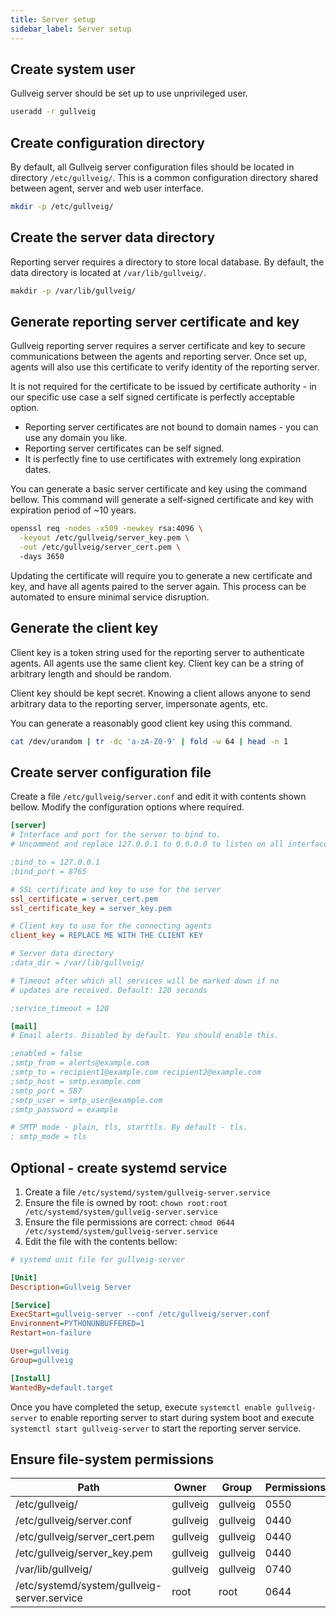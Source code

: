 ```yaml
---
title: Server setup
sidebar_label: Server setup
---
```


## Create system user

Gullveig server should be set up to use unprivileged user.

```bash
useradd -r gullveig
```

## Create configuration directory

By default, all Gullveig server configuration files should be located in directory `/etc/gullveig/`. This is a common 
configuration directory shared between agent, server and web user interface.

```bash
mkdir -p /etc/gullveig/
```

## Create the server data directory

Reporting server requires a directory to store local database. By default, the data directory is
located at `/var/lib/gullveig/`.

```bash
makdir -p /var/lib/gullveig/
```

## Generate reporting server certificate and key

Gullveig reporting server requires a server certificate and key to secure communications between the agents
and reporting server. Once set up, agents will also use this certificate to verify identity of the reporting
server.

It is not required for the certificate to be issued by certificate authority - in our specific use case a self signed
certificate is perfectly acceptable option.

- Reporting server certificates are not bound to domain names - you can use any domain you like.
- Reporting server certificates can be self signed.
- It is perfectly fine to use certificates with extremely long expiration dates.

You can generate a basic server certificate and key using the command bellow. This command will generate a self-signed 
certificate and key with expiration period of ~10 years.

```bash
openssl req -nodes -x509 -newkey rsa:4096 \
  -keyout /etc/gullveig/server_key.pem \
  -out /etc/gullveig/server_cert.pem \ 
  -days 3650
```

Updating the certificate will require you to generate a new certificate and key, and have all agents paired to the 
server again. This process can be automated to ensure minimal service disruption.

## Generate the client key

Client key is a token string used for the reporting server to authenticate agents. All agents use the same 
client key. Client key can be a string of arbitrary length and should be random.

Client key should be kept secret. Knowing a client allows anyone to send arbitrary data to the reporting server,
impersonate agents, etc.

You can generate a reasonably good client key using this command.

```bash
cat /dev/urandom | tr -dc 'a-zA-Z0-9' | fold -w 64 | head -n 1
```

## Create server configuration file

Create a file `/etc/gullveig/server.conf` and edit it with contents shown bellow. 
Modify the configuration options where required.

```ini
[server]
# Interface and port for the server to bind to.
# Uncomment and replace 127.0.0.1 to 0.0.0.0 to listen on all interfaces.

;bind_to = 127.0.0.1
;bind_port = 8765

# SSL certificate and key to use for the server
ssl_certificate = server_cert.pem
ssl_certificate_key = server_key.pem

# Client key to use for the connecting agents
client_key = REPLACE ME WITH THE CLIENT KEY

# Server data directory
;data_dir = /var/lib/gullveig/

# Timeout after which all services will be marked down if no
# updates are received. Default: 120 seconds

;service_timeout = 120

[mail]
# Email alerts. Disabled by default. You should enable this.

;enabled = false
;smtp_from = alerts@example.com
;smtp_to = recipient1@example.com recipient2@example.com
;smtp_host = smtp.example.com
;smtp_port = 587
;smtp_user = smtp_user@example.com
;smtp_password = example

# SMTP mode - plain, tls, starttls. By default - tls.
; smtp_mode = tls
```

## Optional - create systemd service

1. Create a file `/etc/systemd/system/gullveig-server.service`
2. Ensure the file is owned by root: `chown root:root /etc/systemd/system/gullveig-server.service`
3. Ensure the file permissions are correct: `chmod 0644 /etc/systemd/system/gullveig-server.service`
4. Edit the file with the contents bellow:

```ini
# systemd unit file for gullveig-server

[Unit]
Description=Gullveig Server

[Service]
ExecStart=gullveig-server --conf /etc/gullveig/server.conf
Environment=PYTHONUNBUFFERED=1
Restart=on-failure

User=gullveig
Group=gullveig

[Install]
WantedBy=default.target
```

Once you have completed the setup, execute `systemctl enable gullveig-server` to enable reporting server to 
start during system boot and execute `systemctl start gullveig-server` to start the reporting server service.

## Ensure file-system permissions

| Path                                        | Owner    | Group    | Permissions |
|---------------------------------------------|----------|----------|-------------|
| /etc/gullveig/                              | gullveig | gullveig | 0550        |
| /etc/gullveig/server.conf                   | gullveig | gullveig | 0440        |
| /etc/gullveig/server_cert.pem               | gullveig | gullveig | 0440        |
| /etc/gullveig/server_key.pem                | gullveig | gullveig | 0440        |
| /var/lib/gullveig/                          | gullveig | gullveig | 0740        |
| /etc/systemd/system/gullveig-server.service | root     | root     | 0644        |

